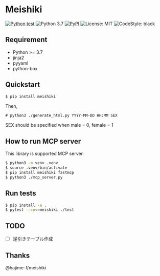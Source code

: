 # Meishiki

[![Python test](https://github.com/tk42/meishiki/actions/workflows/test.yml/badge.svg)](https://github.com/tk42/meishiki/actions/workflows/test.yml) ![Python 3.7](https://img.shields.io/badge/python-3.7-00af00.svg) [![PyPI](https://img.shields.io/pypi/v/meishiki)](https://pypi.org/project/meishiki/) ![License: MIT](https://img.shields.io/badge/license-MIT-a000ff.svg) ![CodeStyle: black](https://img.shields.io/badge/code%20style-black-000000.svg)

## Requirement

- Python >= 3.7
- jinja2
- pyyaml
- python-box

## Quickstart

```bash
$ pip install meishiki
```

Then,

```
# python3 ./generate_html.py YYYY-MM-DD HH:MM SEX
```

SEX should be specified when male = 0, female = 1

## How to run MCP server

This library is supported MCP server.

```bash
$ python3 -m venv .venv
$ source .venv/bin/activate
$ pip install meishiki fastmcp
$ python3 ./mcp_server.py
```

## Run tests

```bash
$ pip install -e .
$ pytest --cov=meishiki ./test
```

## TODO

- [ ] 逆引きテーブル作成

## Thanks

@hajime-f/meishiki
